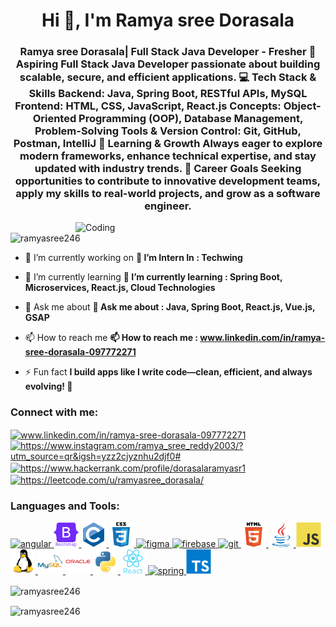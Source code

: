 <h1 align="center">Hi 👋, I'm Ramya sree Dorasala</h1>
<h3 align="center">Ramya sree Dorasala| Full Stack Java Developer - Fresher 🚀 Aspiring Full Stack Java Developer passionate about building scalable, secure, and efficient applications. 💻 Tech Stack & Skills Backend: Java, Spring Boot, RESTful APIs, MySQL Frontend: HTML, CSS, JavaScript, React.js Concepts: Object-Oriented Programming (OOP), Database Management, Problem-Solving Tools & Version Control: Git, GitHub, Postman, IntelliJ 🌱 Learning & Growth Always eager to explore modern frameworks, enhance technical expertise, and stay updated with industry trends. 🎯 Career Goals Seeking opportunities to contribute to innovative development teams, apply my skills to real-world projects, and grow as a software engineer.</h3>

<img align="right" alt="Coding" width="400" src="https://media.giphy.com/media/paTz7UZbPfTZFRYnnB/giphy.gif">
<p align="left"> <img src="https://komarev.com/ghpvc/?username=ramyasree246&label=Profile%20views&color=0e75b6&style=flat" alt="ramyasree246" /> </p>


- 🔭 I’m currently working on **🔭 I’m Intern In : Techwing**

- 🌱 I’m currently learning **🌱 I’m currently learning : Spring Boot, Microservices, React.js, Cloud Technologies**

- 💬 Ask me about **💬 Ask me about : Java, Spring Boot, React.js, Vue.js, GSAP**

- 📫 How to reach me **📫 How to reach me : www.linkedin.com/in/ramya-sree-dorasala-097772271**

- ⚡ Fun fact **I build apps like I write code—clean, efficient, and always evolving! 🚀**

<h3 align="left">Connect with me:</h3>
<p align="left">
<a href="https://linkedin.com/in/www.linkedin.com/in/ramya-sree-dorasala-097772271" target="blank"><img align="center" src="https://raw.githubusercontent.com/rahuldkjain/github-profile-readme-generator/master/src/images/icons/Social/linked-in-alt.svg" alt="www.linkedin.com/in/ramya-sree-dorasala-097772271" height="30" width="40" /></a>
<a href="https://instagram.com/https://www.instagram.com/ramya_sree_reddy2003/?utm_source=qr&igsh=yzz2cjyznhu2djf0#" target="blank"><img align="center" src="https://raw.githubusercontent.com/rahuldkjain/github-profile-readme-generator/master/src/images/icons/Social/instagram.svg" alt="https://www.instagram.com/ramya_sree_reddy2003/?utm_source=qr&igsh=yzz2cjyznhu2djf0#" height="30" width="40" /></a>
<a href="https://www.hackerrank.com/https://www.hackerrank.com/profile/dorasalaramyasr1" target="blank"><img align="center" src="https://raw.githubusercontent.com/rahuldkjain/github-profile-readme-generator/master/src/images/icons/Social/hackerrank.svg" alt="https://www.hackerrank.com/profile/dorasalaramyasr1" height="30" width="40" /></a>
<a href="https://www.leetcode.com/https://leetcode.com/u/ramyasree_dorasala/" target="blank"><img align="center" src="https://raw.githubusercontent.com/rahuldkjain/github-profile-readme-generator/master/src/images/icons/Social/leet-code.svg" alt="https://leetcode.com/u/ramyasree_dorasala/" height="30" width="40" /></a>
</p>

<h3 align="left">Languages and Tools:</h3>
<p align="left"> <a href="https://angular.io" target="_blank" rel="noreferrer"> <img src="https://angular.io/assets/images/logos/angular/angular.svg" alt="angular" width="40" height="40"/> </a> <a href="https://getbootstrap.com" target="_blank" rel="noreferrer"> <img src="https://raw.githubusercontent.com/devicons/devicon/master/icons/bootstrap/bootstrap-plain-wordmark.svg" alt="bootstrap" width="40" height="40"/> </a> <a href="https://www.cprogramming.com/" target="_blank" rel="noreferrer"> <img src="https://raw.githubusercontent.com/devicons/devicon/master/icons/c/c-original.svg" alt="c" width="40" height="40"/> </a> <a href="https://www.w3schools.com/css/" target="_blank" rel="noreferrer"> <img src="https://raw.githubusercontent.com/devicons/devicon/master/icons/css3/css3-original-wordmark.svg" alt="css3" width="40" height="40"/> </a> <a href="https://www.figma.com/" target="_blank" rel="noreferrer"> <img src="https://www.vectorlogo.zone/logos/figma/figma-icon.svg" alt="figma" width="40" height="40"/> </a> <a href="https://firebase.google.com/" target="_blank" rel="noreferrer"> <img src="https://www.vectorlogo.zone/logos/firebase/firebase-icon.svg" alt="firebase" width="40" height="40"/> </a> <a href="https://git-scm.com/" target="_blank" rel="noreferrer"> <img src="https://www.vectorlogo.zone/logos/git-scm/git-scm-icon.svg" alt="git" width="40" height="40"/> </a> <a href="https://www.w3.org/html/" target="_blank" rel="noreferrer"> <img src="https://raw.githubusercontent.com/devicons/devicon/master/icons/html5/html5-original-wordmark.svg" alt="html5" width="40" height="40"/> </a> <a href="https://www.java.com" target="_blank" rel="noreferrer"> <img src="https://raw.githubusercontent.com/devicons/devicon/master/icons/java/java-original.svg" alt="java" width="40" height="40"/> </a> <a href="https://developer.mozilla.org/en-US/docs/Web/JavaScript" target="_blank" rel="noreferrer"> <img src="https://raw.githubusercontent.com/devicons/devicon/master/icons/javascript/javascript-original.svg" alt="javascript" width="40" height="40"/> </a> <a href="https://www.linux.org/" target="_blank" rel="noreferrer"> <img src="https://raw.githubusercontent.com/devicons/devicon/master/icons/linux/linux-original.svg" alt="linux" width="40" height="40"/> </a> <a href="https://www.mysql.com/" target="_blank" rel="noreferrer"> <img src="https://raw.githubusercontent.com/devicons/devicon/master/icons/mysql/mysql-original-wordmark.svg" alt="mysql" width="40" height="40"/> </a> <a href="https://www.oracle.com/" target="_blank" rel="noreferrer"> <img src="https://raw.githubusercontent.com/devicons/devicon/master/icons/oracle/oracle-original.svg" alt="oracle" width="40" height="40"/> </a> <a href="https://www.python.org" target="_blank" rel="noreferrer"> <img src="https://raw.githubusercontent.com/devicons/devicon/master/icons/python/python-original.svg" alt="python" width="40" height="40"/> </a> <a href="https://reactjs.org/" target="_blank" rel="noreferrer"> <img src="https://raw.githubusercontent.com/devicons/devicon/master/icons/react/react-original-wordmark.svg" alt="react" width="40" height="40"/> </a> <a href="https://spring.io/" target="_blank" rel="noreferrer"> <img src="https://www.vectorlogo.zone/logos/springio/springio-icon.svg" alt="spring" width="40" height="40"/> </a> <a href="https://www.typescriptlang.org/" target="_blank" rel="noreferrer"> <img src="https://raw.githubusercontent.com/devicons/devicon/master/icons/typescript/typescript-original.svg" alt="typescript" width="40" height="40"/> </a> </p>

<p><img align="center" src="https://github-readme-stats.vercel.app/api/top-langs?username=ramyasree246&show_icons=true&locale=en&layout=compact" alt="ramyasree246" /></p>

<p><img align="center" src="https://github-readme-streak-stats.herokuapp.com/?user=ramyasree246&" alt="ramyasree246" /></p>
